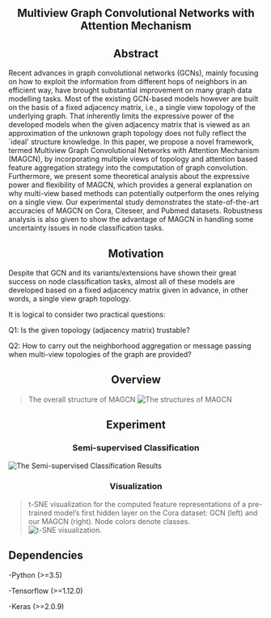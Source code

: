 ## <center>Multiview Graph Convolutional Networks with Attention Mechanism<center>

## <center>Abstract<center>
Recent advances in graph convolutional networks (GCNs), mainly focusing on how to exploit the information from different hops of neighbors in an efficient way, have brought substantial improvement on many graph data modelling tasks. Most of the existing GCN-based models however are built on the basis of a fixed adjacency matrix, i.e., a single view topology of the underlying graph. That inherently limits the expressive power of the developed models when the given adjacency matrix that is viewed as an approximation of the unknown graph topology does not fully reflect the `ideal' structure knowledge. In this paper, we propose a novel framework, termed Multiview Graph Convolutional Networks with Attention Mechanism (MAGCN), by incorporating multiple views of topology and attention based feature aggregation strategy into the computation of graph convolution. Furthermore, we present some theoretical analysis about the expressive power and flexibility of MAGCN, which provides a general explanation on why multi-view based methods can potentially outperform the ones relying on a single view. Our experimental study demonstrates the state-of-the-art accuracies of MAGCN on Cora, Citeseer, and Pubmed datasets. Robustness analysis is also given to show the advantage of MAGCN in handling some uncertainty issues in node classification tasks.

## <center>Motivation<center>
Despite that GCN and its variants/extensions have shown their great success on node classification tasks, almost all of these models are developed based on a fixed adjacency matrix given in advance, in other words, a single view graph topology.

It is logical to consider two practical questions: 

Q1: Is the given topology (adjacency matrix) trustable?

Q2: How to carry out the neighborhood aggregation or message passing when multi-view topologies of the graph are provided?

## <center>Overview<center>
>The overall structure of MAGCN
![The structures of MAGCN](https://github.com/ICML2020-submission/MAGCN/blob/master/images/MAGCN_structure.jpg)

## <center>Experiment<center>

### <center>Semi-supervised Classification<Center>
![The Semi-supervised Classification Results](https://github.com/ICML2020-submission/MAGCN/blob/master/images/semi-results.jpg)


### <center>Visualization<center>
>t-SNE visualization for the computed feature representations of a pre-trained model’s first hidden layer on the Cora dataset:
GCN (left) and our MAGCN (right). Node colors denote classes.
![t-SNE visualization.](https://github.com/ICML2020-submission/MAGCN/blob/master/images/visualization.jpg)

## Dependencies

-Python (>=3.5)

-Tensorflow (>=1.12.0)

-Keras (>=2.0.9)
